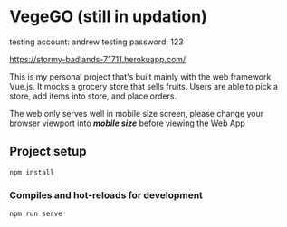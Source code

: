 # VegeGO (still in updation)

testing account: andrew 
testing password: 123

https://stormy-badlands-71711.herokuapp.com/


This is my personal project that's built mainly with the web framework Vue.js. It mocks a grocery store that sells fruits.
Users are able to pick a store, add items into store, and place orders.

The web only serves well in mobile size screen, please change your browser viewport into ***mobile size*** before viewing the Web App

## Project setup
```
npm install
```

### Compiles and hot-reloads for development
```
npm run serve
```
